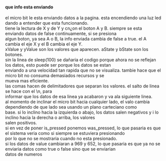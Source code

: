 #### que info esta enviando  
el micro bit le esta enviando datos a la pagina. esta encendiendo una luz led dando a entender que esta funcionando.  
tiene la lectura de X y de Y  y cn¿on el boton A y B. siempre se esta enviando datos de false continuamente, si se presiona  
algun boton, ya sea A o B, la info enviada cambia de false a true. el A cambia el eje X y el B cambia el eje Y.  
xValue y yValue son los valores que aparecen.  aState y bState son los botones.  
sin la linea de sleep(100) se dañaria el codigo porque ahora no se reflejan los datos, esto puede ser porque los datos se estan  
enviando a una velocidad tan rapida que no se visualiza.  tambie hace que el micro bit no consuma demasiados recursos y se   
mueva mas eficiente.  
las comas hacen de delimitadores que separan los valores. el salto de linea se hace con el \n, para  
informar que los datos de esa linea ya acabaron y va  ala siguiente linea.  
al momento de inclinar el micro bit hacia cualquier lado, el valo cambia dependiendo de que lado sea usando un plano carteciano como  
base. si lo inclino hacia la izquierda o abajo, los datos salen negativos y i lo inclino hacia la derecha o arriba, los valores  
salen positivos.  
si en vez de poner is_pressed ponemos was_pressed, lo que pasaria es que el sistema veria como si siempre se estuviera presionando  
por lo que no se mostraria cuando no esta presionado.  
si los datos de value cambiaran a 969 y 652, lo que pasaria es que ya no se enviaria datos como true o false sino que se enviarian  
datos de numeros 
